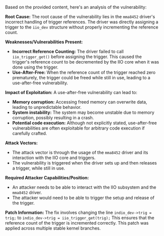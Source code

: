Based on the provided content, here's an analysis of the vulnerability:

**Root Cause:**
The root cause of the vulnerability lies in the `mma8452` driver's incorrect handling of trigger references. The driver was directly assigning a trigger to the `iio_dev` structure without properly incrementing the reference count.

**Weaknesses/Vulnerabilities Present:**
- **Incorrect Reference Counting:** The driver failed to call `iio_trigger_get()` before assigning the trigger. This caused the trigger's reference count to be decremented by the IIO core when it was done using the trigger.
- **Use-After-Free:** When the reference count of the trigger reached zero prematurely, the trigger could be freed while still in use, leading to a use-after-free vulnerability.

**Impact of Exploitation:**
A use-after-free vulnerability can lead to:
- **Memory corruption:** Accessing freed memory can overwrite data, leading to unpredictable behavior.
- **System instability:** The system may become unstable due to memory corruption, possibly resulting in a crash.
- **Potential code execution:** Although not explicitly stated, use-after-free vulnerabilities are often exploitable for arbitrary code execution if carefully crafted.

**Attack Vectors:**
- The attack vector is through the usage of the `mma8452` driver and its interaction with the IIO core and triggers.
- The vulnerability is triggered when the driver sets up and then releases a trigger, while still in use.

**Required Attacker Capabilities/Position:**
- An attacker needs to be able to interact with the IIO subsystem and the `mma8452` driver.
- The attacker would need to be able to trigger the setup and release of the trigger.

**Patch Information:**
The fix involves changing the line
`indio_dev->trig = trig;`
to
`indio_dev->trig = iio_trigger_get(trig);`
This ensures that the reference count of the trigger is incremented correctly.
This patch was applied across multiple stable kernel branches.
